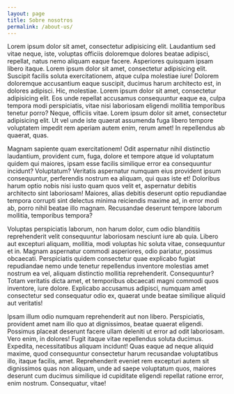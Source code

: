 ```yaml
---
layout: page
title: Sobre nosotros
permalink: /about-us/
---
```


Lorem ipsum dolor sit amet, consectetur adipisicing elit. Laudantium sed vitae neque, iste, voluptas officiis doloremque dolores beatae adipisci, repellat, natus nemo aliquam eaque facere. Asperiores quisquam ipsam libero itaque. Lorem ipsum dolor sit amet, consectetur adipisicing elit. Suscipit facilis soluta exercitationem, atque culpa molestiae iure! Dolorem doloremque accusantium eaque suscipit, ducimus harum architecto est, in dolores adipisci. Hic, molestiae. Lorem ipsum dolor sit amet, consectetur adipisicing elit. Eos unde repellat accusamus consequuntur eaque ea, culpa tempora modi perspiciatis, vitae nisi laboriosam eligendi mollitia temporibus tenetur porro? Neque, officiis vitae. Lorem ipsum dolor sit amet, consectetur adipisicing elit. Ut vel unde iste quaerat assumenda fuga libero tempore voluptatem impedit rem aperiam autem enim, rerum amet! In repellendus ab quaerat, quas.

Magnam sapiente quam exercitationem! Odit aspernatur nihil distinctio laudantium, provident cum, fuga, dolore et tempore atque id voluptatum quidem qui maiores, ipsam esse facilis similique error ea consequuntur incidunt? Voluptatum? Veritatis aspernatur numquam eius provident ipsum consequuntur, perferendis nostrum ea aliquam, qui quas iste et! Doloribus harum optio nobis nisi iusto quam quos velit et, aspernatur debitis architecto sint laboriosam! Maiores, alias debitis deserunt optio repudiandae tempora corrupti sint delectus minima reiciendis maxime ad, in error modi ab, porro nihil beatae illo magnam. Recusandae deserunt tempore laborum mollitia, temporibus tempora?

Voluptas perspiciatis laborum, non harum dolor, cum odio blanditiis reprehenderit velit consequuntur laboriosam nesciunt iure ab quia. Libero aut excepturi aliquam, mollitia, modi voluptas hic soluta vitae, consequuntur et in. Magnam aspernatur commodi asperiores, odio pariatur, possimus obcaecati. Perspiciatis quidem consectetur quae explicabo fugiat repudiandae nemo unde tenetur repellendus inventore molestias amet nostrum ea vel, aliquam distinctio mollitia reprehenderit. Consequuntur? Totam veritatis dicta amet, et temporibus obcaecati magni commodi quos inventore, iure dolore. Explicabo accusamus adipisci, numquam amet consectetur sed consequatur odio ex, quaerat unde beatae similique aliquid aut veritatis!

Ipsam illum odio numquam reprehenderit aut non libero. Perspiciatis, provident amet nam illo quo at dignissimos, beatae quaerat eligendi. Possimus placeat deserunt facere ullam deleniti ut error ad odit laboriosam. Vero enim, in dolores! Fugit itaque vitae repellendus soluta ducimus. Expedita, necessitatibus aliquam incidunt! Quas eaque ad neque aliquid maxime, quod consequuntur consectetur harum recusandae voluptatibus illo, itaque facilis, amet. Reprehenderit eveniet rem excepturi autem sit dignissimos quas non aliquam, unde ad saepe voluptatum quos, maiores deserunt cum ducimus similique id cupiditate eligendi repellat ratione error, enim nostrum. Consequatur, vitae!
